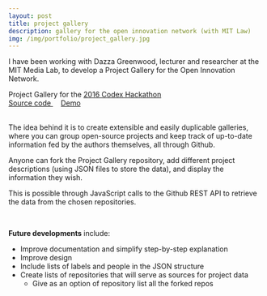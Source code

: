 ```yaml
---
layout: post
title: project gallery
description: gallery for the open innovation network (with MIT Law)
img: /img/portfolio/project_gallery.jpg
---
```


I have been working with Dazza Greenwood, lecturer and researcher at the MIT Media Lab, to develop a Project Gallery for the Open Innovation Network.

<div class="row">
	<img class="col two center" src="{{ site.baseurl }}/img/portfolio/project_gallery.jpg" alt="" title="example image"/>
</div>
<div class="col three caption">
	Project Gallery for the <a href="http://codexhackathon.com/" target="_blank">2016 Codex Hackathon</a>
</div>

<div class="col three center">
    <a href="http://github.com/OpenInnovationNetwork/Projects/" target="_blank">
      <i class="fa fa-github-square"></i> Source code
    </a>
    &nbsp; &nbsp;
    <a href="http://openinnovationnetwork.github.io/Projects" target="_blank">
      <i class="fa fa-television"></i> Demo
    </a>
</div>

<br />

The idea behind it is to create extensible and easily duplicable galleries, where you can group open-source projects and keep track of up-to-date information fed by the authors themselves, all through Github.

Anyone can fork the Project Gallery repository, add different project descriptions (using JSON files to store the data), and display the information they wish.

This is possible through JavaScript calls to the Github REST API to retrieve the data from the chosen repositories.

<br />

**Future developments** include:

* Improve documentation and simplify step-by-step explanation
* Improve design
* Include lists of labels and people in the JSON structure
* Create lists of repositories that will serve as sources for project data
  * Give as an option of repository list all the forked repos 